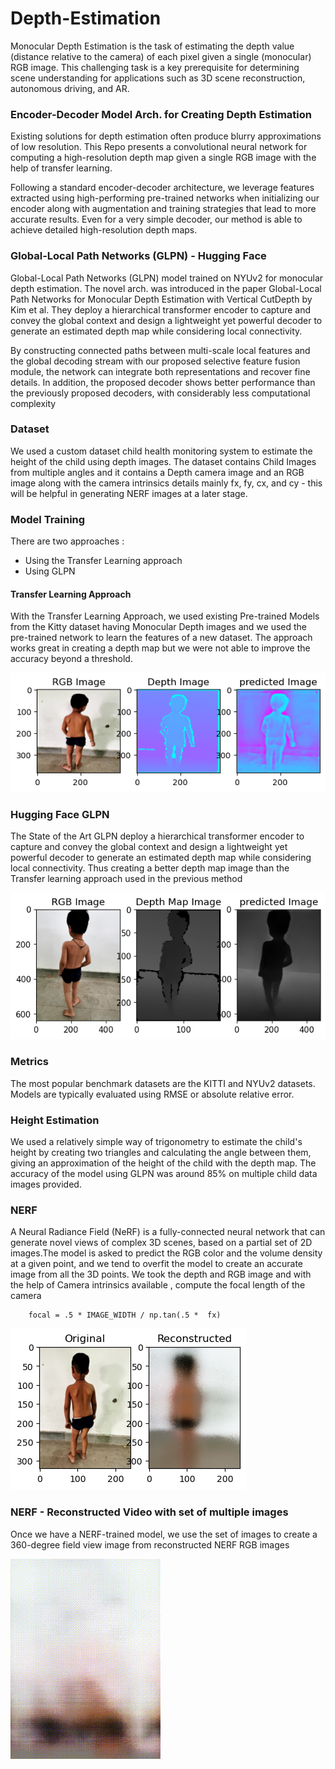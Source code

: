 # Depth-Estimation
Monocular Depth Estimation is the task of estimating the depth value (distance relative to the camera) of each pixel given a single (monocular) RGB image. This challenging task is a key prerequisite for determining scene understanding for applications such as 3D scene reconstruction, autonomous driving, and AR. 

### Encoder-Decoder Model Arch. for Creating Depth Estimation 
Existing solutions for depth estimation often produce blurry approximations of low resolution. This Repo presents a convolutional neural network for computing a high-resolution depth map given a single RGB image with the help of transfer learning. 

Following a standard encoder-decoder architecture, we leverage features extracted using high-performing pre-trained networks when initializing our encoder along with augmentation and training strategies that lead to more accurate results. Even for a very simple decoder, our method is able to achieve detailed high-resolution depth maps.


### Global-Local Path Networks (GLPN) - Hugging Face

Global-Local Path Networks (GLPN) model trained on NYUv2 for monocular depth estimation. The novel arch. was introduced in the paper Global-Local Path Networks for Monocular Depth Estimation with Vertical CutDepth by Kim et al. They deploy a hierarchical transformer encoder to capture and convey the global context and design a lightweight yet powerful decoder to generate an estimated depth map while considering local connectivity.

By constructing connected paths between multi-scale local features and the global decoding stream with our proposed selective feature fusion module, the network can integrate both representations and recover fine details. In addition, the proposed decoder shows better performance than the previously proposed decoders, with considerably less computational complexity


### Dataset
We used a custom dataset child health monitoring system to estimate the height of the child using depth images. The dataset contains Child Images from multiple angles and it contains a Depth camera image and an RGB image along with the camera intrinsics details mainly fx, fy, cx, and cy - this will be helpful in generating NERF images at a later stage. 


### Model Training 
There are two approaches : 

- Using the Transfer Learning approach 
- Using GLPN

#### Transfer Learning Approach 

With the Transfer Learning Approach, we used existing Pre-trained Models from the Kitty dataset having Monocular Depth images and we used the pre-trained network to learn the features of a new dataset. The approach works great in creating a depth map but we were not able to improve the accuracy beyond a threshold. 

![Image text](https://github.com/Samarth-991/Depth-Estimation/blob/main/output.png)

### Hugging Face GLPN

The State of the Art GLPN deploy a hierarchical transformer encoder to capture and convey the global context and design a lightweight yet powerful decoder to generate an estimated depth map while considering local connectivity. Thus creating a better depth map image than the Transfer learning approach used in the previous method 

![Image text](https://github.com/Samarth-991/Depth-Estimation/blob/main/depthmap_GLPN.png)
### Metrics
The most popular benchmark datasets are the KITTI and NYUv2 datasets. Models are typically evaluated using RMSE or absolute relative error.

### Height Estimation 
We used a relatively simple way of trigonometry to estimate the child's height by creating two triangles and calculating the angle between them, giving an approximation of the height of the child with the depth map.
The accuracy of the model using GLPN was around 85% on multiple child data images provided. 

### NERF 

A Neural Radiance Field (NeRF) is a fully-connected neural network that can generate novel views of complex 3D scenes, based on a partial set of 2D images.The model is asked to predict the RGB color and the volume density at a given point, and we tend to overfit the model to create an accurate image from all the 3D points. We took the depth and RGB image and with the help of Camera intrinsics available , compute the focal length of the camera 

```
    focal = .5 * IMAGE_WIDTH / np.tan(.5 *  fx)
```

![Image text](https://github.com/Samarth-991/Depth-Estimation/blob/main/NERF-Reconstructed.png)

### NERF - Reconstructed Video with set of multiple images 
Once we have a NERF-trained model, we use the set of images to create a 360-degree field view image from reconstructed NERF RGB images 

![Image text](https://github.com/Samarth-991/Depth-Estimation/blob/main/NERF_video/Depth_rgb_video.gif)
